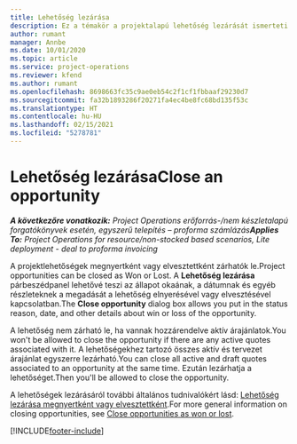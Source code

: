 ```yaml
---
title: Lehetőség lezárása
description: Ez a témakör a projektalapú lehetőség lezárását ismerteti.
author: rumant
manager: Annbe
ms.date: 10/01/2020
ms.topic: article
ms.service: project-operations
ms.reviewer: kfend
ms.author: rumant
ms.openlocfilehash: 8698663fc35c9ae0eb54c2f1cf1fbbaaf29230d7
ms.sourcegitcommit: fa32b1893286f20271fa4ec4be8fc68bd135f53c
ms.translationtype: HT
ms.contentlocale: hu-HU
ms.lasthandoff: 02/15/2021
ms.locfileid: "5278781"
---
```

# <a name="close-an-opportunity"></a><span data-ttu-id="c5637-103">Lehetőség lezárása</span><span class="sxs-lookup"><span data-stu-id="c5637-103">Close an opportunity</span></span>

<span data-ttu-id="c5637-104">_**A következőre vonatkozik:** Project Operations erőforrás-/nem készletalapú forgatókönyvek esetén, egyszerű telepítés – proforma számlázás_</span><span class="sxs-lookup"><span data-stu-id="c5637-104">_**Applies To:** Project Operations for resource/non-stocked based scenarios, Lite deployment - deal to proforma invoicing_</span></span>

<span data-ttu-id="c5637-105">A projektlehetőségek megnyertként vagy elvesztettként zárhatók le.</span><span class="sxs-lookup"><span data-stu-id="c5637-105">Project opportunities can be closed as Won or Lost.</span></span> <span data-ttu-id="c5637-106">A **Lehetőség lezárása** párbeszédpanel lehetővé teszi az állapot okaának, a dátumnak és egyéb részleteknek a megadását a lehetőség elnyerésével vagy elvesztésével kapcsolatban.</span><span class="sxs-lookup"><span data-stu-id="c5637-106">The **Close opportunity** dialog box allows you put in the status reason, date, and other details about win or loss of the opportunity.</span></span>

<span data-ttu-id="c5637-107">A lehetőség nem zárható le, ha vannak hozzárendelve aktív árajánlatok.</span><span class="sxs-lookup"><span data-stu-id="c5637-107">You won't be allowed to close the opportunity if there are any active quotes associated with it.</span></span> <span data-ttu-id="c5637-108">A lehetőségekhez tartozó összes aktív és tervezet árajánlat egyszerre lezárható.</span><span class="sxs-lookup"><span data-stu-id="c5637-108">You can close all active and draft quotes associated to an opportunity at the same time.</span></span> <span data-ttu-id="c5637-109">Ezután lezárhatja a lehetőséget.</span><span class="sxs-lookup"><span data-stu-id="c5637-109">Then you'll be allowed to close the opportunity.</span></span>

<span data-ttu-id="c5637-110">A lehetőségek lezárásáról további általános tudnivalókért lásd: [Lehetőség lezárása megnyertként vagy elvesztettként](https://docs.microsoft.com/dynamics365/sales-enterprise/close-opportunity-won-lost-sales).</span><span class="sxs-lookup"><span data-stu-id="c5637-110">For more general information on closing opportunities, see [Close opportunities as won or lost](https://docs.microsoft.com/dynamics365/sales-enterprise/close-opportunity-won-lost-sales).</span></span>


[!INCLUDE[footer-include](../includes/footer-banner.md)]